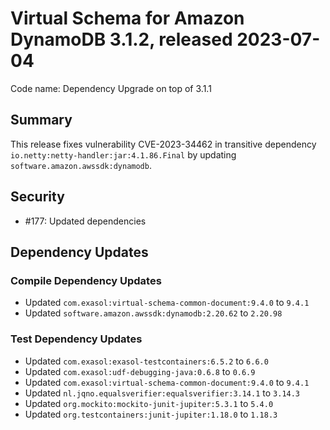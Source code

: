 # Virtual Schema for Amazon DynamoDB 3.1.2, released 2023-07-04

Code name: Dependency Upgrade on top of 3.1.1

## Summary

This release fixes vulnerability CVE-2023-34462 in transitive dependency `io.netty:netty-handler:jar:4.1.86.Final` by updating `software.amazon.awssdk:dynamodb`.

## Security

* #177: Updated dependencies

## Dependency Updates

### Compile Dependency Updates

* Updated `com.exasol:virtual-schema-common-document:9.4.0` to `9.4.1`
* Updated `software.amazon.awssdk:dynamodb:2.20.62` to `2.20.98`

### Test Dependency Updates

* Updated `com.exasol:exasol-testcontainers:6.5.2` to `6.6.0`
* Updated `com.exasol:udf-debugging-java:0.6.8` to `0.6.9`
* Updated `com.exasol:virtual-schema-common-document:9.4.0` to `9.4.1`
* Updated `nl.jqno.equalsverifier:equalsverifier:3.14.1` to `3.14.3`
* Updated `org.mockito:mockito-junit-jupiter:5.3.1` to `5.4.0`
* Updated `org.testcontainers:junit-jupiter:1.18.0` to `1.18.3`
